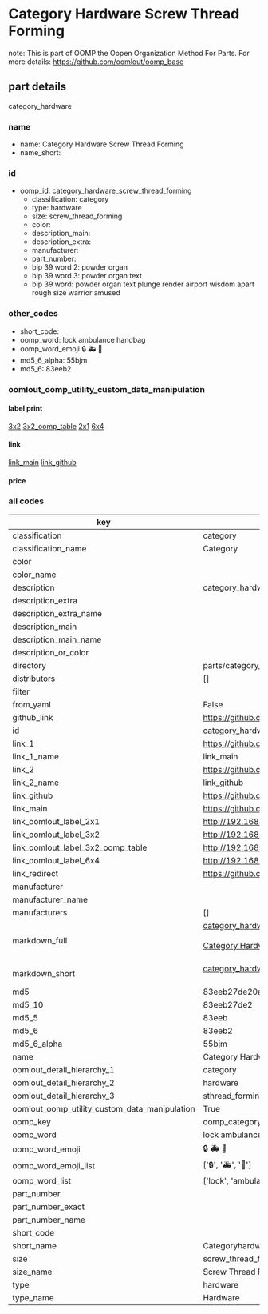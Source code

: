 # Category Hardware Screw Thread Forming  

note: This is part of OOMP the Oopen Organization Method For Parts. For more details: https://github.com/oomlout/oomp_base

##  part details
  



category_hardware



### name
* name: Category Hardware Screw Thread Forming
* name_short: 
### id
* oomp_id: category_hardware_screw_thread_forming
  * classification: category
  * type: hardware
  * size: screw_thread_forming
  * color: 
  * description_main: 
  * description_extra: 
  * manufacturer: 
  * part_number: 
  * bip 39 word 2: powder organ
  * bip 39 word 3: powder organ text
  * bip 39 word: powder organ text plunge render airport wisdom apart rough size warrior amused

### other_codes
* short_code: 
* oomp_word: lock ambulance handbag
* oomp_word_emoji :lock: :ambulance: :handbag:
* md5_6_alpha: 55bjm
* md5_6: 83eeb2






### oomlout_oomp_utility_custom_data_manipulation
#### label print
[3x2](http://192.168.1.245:1112/?label=oomp%2055bjm)
[3x2_oomp_table](http://192.168.1.108:1112/?label=oomp%2055bjm)
[2x1](http://192.168.1.242:1112/?label=oomp%2055bjm)
[6x4](http://192.168.1.55:1112/?label=oomp%2055bjm)    

#### link

[link_main](https://github.com/oomlout/oomlout_oomp_version_1_messy/tree/main/parts/category_hardware_screw_thread_forming) [link_github](https://github.com/oomlout/oomlout_oomp_version_1_messy/tree/main/parts/category_hardware_screw_thread_forming)                             

#### price







### all codes 
| key | value |  
| --- | --- |  
| classification | category |  
| classification_name | Category |  
| color |  |  
| color_name |  |  
| description | category_hardware |  
| description_extra |  |  
| description_extra_name |  |  
| description_main |  |  
| description_main_name |  |  
| description_or_color |   |  
| directory | parts/category_hardware_screw_thread_forming |  
| distributors | [] |  
| filter |  |  
| from_yaml | False |  
| github_link | https://github.com/oomlout/oomlout_oomp_part_src/tree/main/parts/category_hardware_screw_thread_forming |  
| id | category_hardware_screw_thread_forming |  
| link_1 | https://github.com/oomlout/oomlout_oomp_version_1_messy/tree/main/parts/category_hardware_screw_thread_forming |  
| link_1_name | link_main |  
| link_2 | https://github.com/oomlout/oomlout_oomp_version_1_messy/tree/main/parts/category_hardware_screw_thread_forming |  
| link_2_name | link_github |  
| link_github | https://github.com/oomlout/oomlout_oomp_version_1_messy/tree/main/parts/category_hardware_screw_thread_forming |  
| link_main | https://github.com/oomlout/oomlout_oomp_version_1_messy/tree/main/parts/category_hardware_screw_thread_forming |  
| link_oomlout_label_2x1 | http://192.168.1.242:1112/?label=oomp%2055bjm |  
| link_oomlout_label_3x2 | http://192.168.1.245:1112/?label=oomp%2055bjm |  
| link_oomlout_label_3x2_oomp_table | http://192.168.1.108:1112/?label=oomp%2055bjm |  
| link_oomlout_label_6x4 | http://192.168.1.55:1112/?label=oomp%2055bjm |  
| link_redirect | https://github.com/oomlout/oomlout_oomp_version_1_messy/tree/main/parts/category_hardware_screw_thread_forming |  
| manufacturer |  |  
| manufacturer_name |  |  
| manufacturers | [] |  
| markdown_full | [category_hardware_screw_thread_forming](none)<br>[](none)<br>[Category Hardware Screw Thread Forming](none)<br><br> |  
| markdown_short | [category_hardware_screw_thread_forming](none)<br><br> |  
| md5 | 83eeb27de20a5f88165b0a6fbf671d49 |  
| md5_10 | 83eeb27de2 |  
| md5_5 | 83eeb |  
| md5_6 | 83eeb2 |  
| md5_6_alpha | 55bjm |  
| name | Category Hardware Screw Thread Forming |  
| oomlout_detail_hierarchy_1 | category |  
| oomlout_detail_hierarchy_2 | hardware |  
| oomlout_detail_hierarchy_3 | sthread_forming |  
| oomlout_oomp_utility_custom_data_manipulation | True |  
| oomp_key | oomp_category_hardware_screw_thread_forming |  
| oomp_word | lock ambulance handbag |  
| oomp_word_emoji | :lock: :ambulance: :handbag: |  
| oomp_word_emoji_list | [':lock:', ':ambulance:', ':handbag:'] |  
| oomp_word_list | ['lock', 'ambulance', 'handbag'] |  
| part_number |  |  
| part_number_exact |  |  
| part_number_name |  |  
| short_code |  |  
| short_name | Categoryhardware |  
| size | screw_thread_forming |  
| size_name | Screw Thread Forming |  
| type | hardware |  
| type_name | Hardware |  
